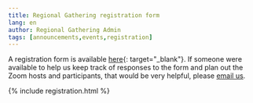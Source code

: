```yaml
---
title: Regional Gathering registration form
lang: en
author: Regional Gathering Admin
tags: [announcements,events,registration]
---
```

A registration form is available [here](https://forms.gle/v7ntj4iipz3BNfDf9){: target="_blank"}. If someone were available to help us keep track of responses to the form and plan out the Zoom hosts and participants, that would be very helpful, please [email us](/contact.html).

{% include registration.html %}

